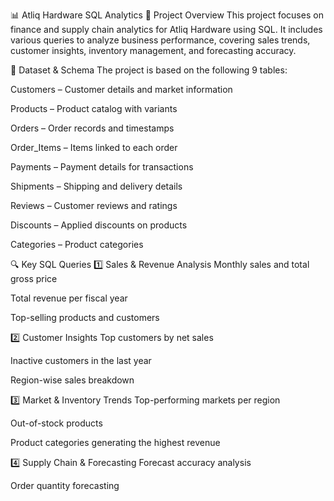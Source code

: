 📊 Atliq Hardware SQL Analytics
📌 Project Overview
This project focuses on finance and supply chain analytics for Atliq Hardware using SQL. It includes various queries to analyze business performance, covering sales trends, customer insights, inventory management, and forecasting accuracy.

📁 Dataset & Schema
The project is based on the following 9 tables:

Customers – Customer details and market information

Products – Product catalog with variants

Orders – Order records and timestamps

Order_Items – Items linked to each order

Payments – Payment details for transactions

Shipments – Shipping and delivery details

Reviews – Customer reviews and ratings

Discounts – Applied discounts on products

Categories – Product categories

🔍 Key SQL Queries
1️⃣ Sales & Revenue Analysis
Monthly sales and total gross price

Total revenue per fiscal year

Top-selling products and customers

2️⃣ Customer Insights
Top customers by net sales

Inactive customers in the last year

Region-wise sales breakdown

3️⃣ Market & Inventory Trends
Top-performing markets per region

Out-of-stock products

Product categories generating the highest revenue

4️⃣ Supply Chain & Forecasting
Forecast accuracy analysis

Order quantity forecasting
